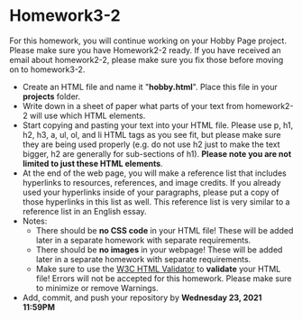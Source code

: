 ﻿# Homework3-2

For this homework, you will continue working on your Hobby Page project. Please make sure you have Homework2-2 ready. If you have received an email about homework2-2, please make sure you fix those before moving on to homework3-2.

* Create an HTML file and name it "**hobby.html**". Place this file in your **projects** folder.
* Write down in a sheet of paper what parts of your text from homework2-2 will use which HTML elements.
* Start copying and pasting your text into your HTML file. Please use p, h1, h2, h3, a, ul, ol, and li HTML tags as you see fit, but please make sure they are being used properly (e.g. do not use h2 just to make the text bigger, h2 are generally for sub-sections of h1). **Please note you are not limited to just these HTML elements**.
* At the end of the web page, you will make a reference list that includes hyperlinks to resources, references, and image credits. If you already used your hyperlinks inside of your paragraphs, please put a copy of those hyperlinks in this list as well. This reference list is very similar to a reference list in an English essay.
* Notes:
	* There should be **no CSS code** in your HTML file! These will be added later in a separate homework with separate requirements.
	* There should be **no images** in your webpage! These will be added later in a separate homework with separate requirements.
	* Make sure to use the [W3C HTML Validator](https://validator.w3.org/) to **validate** your HTML file! Errors will not be accepted for this homework. Please make sure to minimize or remove Warnings.
* Add, commit, and push your repository by **Wednesday 23, 2021 11:59PM**


